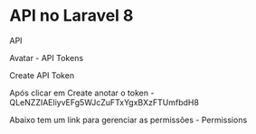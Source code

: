 # API no Laravel 8

API

Avatar - API Tokens

Create API Token

Após clicar em Create anotar o token - QLeNZZIAEliyvEFg5WJcZuFTxYgxBXzFTUmfbdH8

Abaixo tem um link para gerenciar as permissões - Permissions


